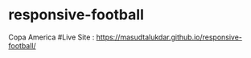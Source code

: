 # responsive-football
Copa America
#Live Site : https://masudtalukdar.github.io/responsive-football/
